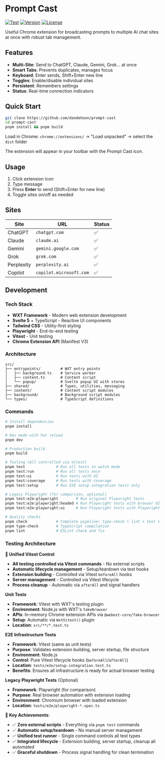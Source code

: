 # Prompt Cast

[![Test](https://github.com/dandehoon/prompt-cast/actions/workflows/test.yml/badge.svg)](https://github.com/dandehoon/prompt-cast/actions/workflows/test.yml)
[![Version](https://img.shields.io/github/v/release/dandehoon/prompt-cast)](https://github.com/dandehoon/prompt-cast/releases)
[![License](https://img.shields.io/github/license/dandehoon/prompt-cast)](LICENSE)

Useful Chrome extension for broadcasting prompts to multiple AI chat sites at once with robust tab management.

## Features

- **Multi-Site**: Send to ChatGPT, Claude, Gemini, Grok... at once
- **Smart Tabs**: Prevents duplicates, manages focus
- **Keyboard**: Enter sends, Shift+Enter new line
- **Toggles**: Enable/disable individual sites
- **Persistent**: Remembers settings
- **Status**: Real-time connection indicators

## Quick Start

```bash
git clone https://github.com/dandehoon/prompt-cast
cd prompt-cast
pnpm install && pnpm build
```

Load in Chrome: `chrome://extensions/` → "Load unpacked" → select the `dist` folder

The extension will appear in your toolbar with the Prompt Cast icon.

## Usage

1. Click extension icon
2. Type message
3. Press **Enter** to send (Shift+Enter for new line)
4. Toggle sites on/off as needed

## Sites

| Site       | URL                     | Status |
| ---------- | ----------------------- | ------ |
| ChatGPT    | `chatgpt.com`           | ✅     |
| Claude     | `claude.ai`             | ✅     |
| Gemini     | `gemini.google.com`     | ✅     |
| Grok       | `grok.com`              | ✅     |
| Perplexity | `perplexity.ai`         | ✅     |
| Copilot    | `copilot.microsoft.com` | ✅     |

## Development

### Tech Stack

- **WXT Framework** - Modern web extension development
- **Svelte 5** + TypeScript - Reactive UI components
- **Tailwind CSS** - Utility-first styling
- **Playwright** - End-to-end testing
- **Vitest** - Unit testing
- **Chrome Extension API** (Manifest V3)

### Architecture

```
src/
├── entrypoints/         # WXT entry points
│   ├── background.ts    # Service worker
│   ├── content.ts       # Content script
│   └── popup/           # Svelte popup UI with stores
├── shared/              # Types, utilities, messaging
├── content/             # Content script modules
├── background/          # Background script modules
└── types/               # TypeScript definitions
```

### Commands

```bash
# Install dependencies
pnpm install

# Dev mode with hot reload
pnpm dev

# Production build
pnpm build

# Testing (All controlled via Vitest)
pnpm test              # Run all tests in watch mode
pnpm test:run          # Run all tests once
pnpm test:ui           # Run tests with UI
pnpm test:coverage     # Run tests with coverage
pnpm test:setup        # Run E2E setup integration tests only

# Legacy Playwright (for comparison, optional)
pnpm test:e2e:playwright        # Run original Playwright tests
pnpm test:e2e:playwright:headed # Run Playwright tests with browser UI
pnpm test:e2e:playwright:ui     # Run Playwright tests with Playwright UI

# Quality checks
pnpm check             # Complete pipeline: type-check + lint + test + build
pnpm type-check        # TypeScript compilation
pnpm lint              # ESLint check and fix
```

### Testing Architecture

**🎯 Unified Vitest Control**

- **All testing controlled via Vitest commands** - No external scripts
- **Automatic lifecycle management** - Setup/teardown via test hooks
- **Extension building** - Controlled via Vitest `beforeAll` hooks
- **Server management** - Controlled via Vitest lifecycle
- **Process cleanup** - Automatic via `afterAll` and signal handlers

**Unit Tests**

- **Framework**: Vitest with WXT's testing plugin
- **Environment**: Node.js with WXT's `fakeBrowser`
- **APIs**: In-memory Chrome extension APIs via `@webext-core/fake-browser`
- **Setup**: Automatic via `WxtVitest()` plugin
- **Location**: `src/**/*.test.ts`

**E2E Infrastructure Tests**

- **Framework**: Vitest (same as unit tests)
- **Purpose**: Validates extension building, server startup, file structure
- **Environment**: Node.js
- **Control**: Pure Vitest lifecycle hooks (`beforeAll`/`afterAll`)
- **Location**: `tests/e2e/setup-integration.test.ts`
- **Benefits**: Ensures all infrastructure is ready for actual browser testing

**Legacy Playwright Tests** (Optional)

- **Framework**: Playwright (for comparison)
- **Purpose**: Real browser automation with extension loading
- **Environment**: Chromium browser with loaded extension
- **Location**: `tests/e2e/playwright-*.spec.ts`

**🚀 Key Achievements**:

- ✅ **Zero external scripts** - Everything via `pnpm test` commands
- ✅ **Automatic setup/teardown** - No manual server management
- ✅ **Unified test runner** - Single command controls all test types
- ✅ **Integrated lifecycle** - Extension building, server startup, cleanup all automated
- ✅ **Graceful shutdown** - Process signal handling for clean termination

